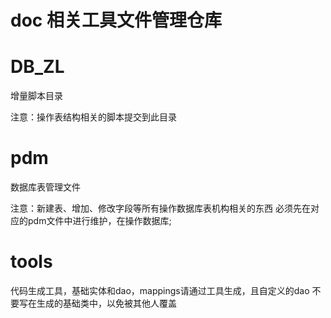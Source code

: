 # doc 相关工具文件管理仓库

# DB_ZL
增量脚本目录

注意：操作表结构相关的脚本提交到此目录

# pdm
数据库表管理文件

注意：新建表、增加、修改字段等所有操作数据库表机构相关的东西
必须先在对应的pdm文件中进行维护，在操作数据库;

# tools 
代码生成工具，基础实体和dao，mappings请通过工具生成，且自定义的dao
不要写在生成的基础类中，以免被其他人覆盖